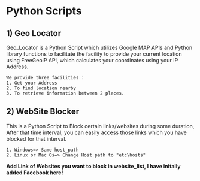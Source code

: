 # Python Scripts
## 1) Geo Locator
Geo_Locator is a Python Script which utilizes Google MAP APIs and Python library functions to facilitate the facility to provide your current location using FreeGeoIP API, which calculates your coordinates using your IP Address.
```
We provide three facilities :
1. Get your Address
2. To find location nearby
3. To retrieve information between 2 places.
```
## 2) WebSite Blocker
This is a Python Script to Block certain links/websites during some duration, After that time interval, you can easily access those links which you have blocked for that interval.
```
1. Windows=> Same host_path 
2. Linux or Mac Os=> Change Host path to "etc\hosts"
```
**Add Link of Websites you want to block in website_list, I have initally added Facebook here!**


